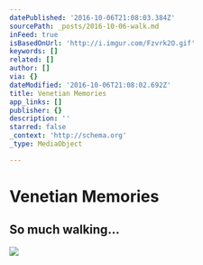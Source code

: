 ```yaml
---
datePublished: '2016-10-06T21:08:03.384Z'
sourcePath: _posts/2016-10-06-walk.md
inFeed: true
isBasedOnUrl: 'http://i.imgur.com/Fzvrk2O.gif'
keywords: []
related: []
author: []
via: {}
dateModified: '2016-10-06T21:08:02.692Z'
title: Venetian Memories
app_links: []
publisher: {}
description: ''
starred: false
_context: 'http://schema.org'
_type: MediaObject

---
```

# Venetian Memories

## So much walking...
![](https://s3-us-west-2.amazonaws.com/the-grid-img/p/645d95107f18de2f52a55916678199978d83e434.gif)